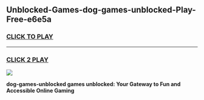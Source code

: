 
## Unblocked-Games-dog-games-unblocked-Play-Free-e6e5a
<h3>
<a href="https://premium76.site?title=dog-games-unblocked&ref=23A">CLICK TO PLAY</a></h3>
<hr>

<h3>
<a href="https://premium76.site?title=dog-games-unblocked&ref=23A">CLICK 2 PLAY</a>
  
</h3>

<a href="https://premium76.site?title=dog-games-unblocked&ref=23A"><img src="https://clearcache.store/games.png"></a>


**dog-games-unblocked games unblocked: Your Gateway to Fun and Accessible Online Gaming**
